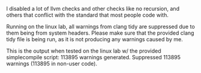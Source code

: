 I disabled a lot of llvm checks and other checks like no recursion, and others 
that conflict with the standard that most people code with.

Running on the linux lab, all warnings from clang tidy are suppressed
due to them being from system headers. Please make sure that the provided clang tidy
file is being run, as it is not producing any warnings caused by me.

This is the output when tested on the linux lab w/ the provided simplecompile script:
113895 warnings generated.
Suppressed 113895 warnings (113895 in non-user code).